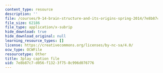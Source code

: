 ```yaml
---
content_type: resource
description: ''
file: /courses/9-14-brain-structure-and-its-origins-spring-2014/7e8b87c7d056f1323f758c996d076776_555130.srt
file_size: 62186
file_type: application/x-subrip
hide_download: true
hide_download_original: null
learning_resource_types: []
license: https://creativecommons.org/licenses/by-nc-sa/4.0/
ocw_type: OCWFile
resourcetype: Other
title: 3play caption file
uid: 7e8b87c7-d056-f132-3f75-8c996d076776
---
```

